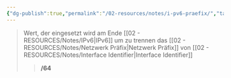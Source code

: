 ```yaml
---
{"dg-publish":true,"permalink":"/02-resources/notes/i-pv6-praefix/","tags":["netzwerk/ip/ipv6","netzwerk/subnetting"],"noteIcon":""}
---
```


>Wert, der eingesetzt wird am Ende [[02 - RESOURCES/Notes/IPv6\|IPv6]] um zu trennen das [[02 - RESOURCES/Notes/Netzwerk Präfix\|Netzwerk Präfix]] von [[02 - RESOURCES/Notes/Interface Identifier\|Interface Identifier]]
>> **/64**
